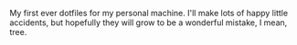 My first ever dotfiles for my personal machine. I'll make lots of happy little accidents, but hopefully they will grow to be a wonderful mistake, I mean, tree.
